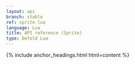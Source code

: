 ```yaml
---
layout: api
branch: stable
ref: sprite-lua
language: Lua
title: API reference (Sprite)
type: Defold Lua
---
```

{% include anchor_headings.html html=content %}